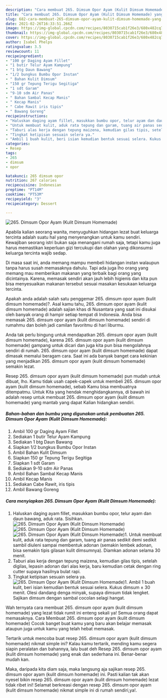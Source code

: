 ```yaml
---
description: "Cara membuat 265. Dimsum Opor Ayam (Kulit Dimsum Homemade) yang nikmat Untuk Jualan"
title: "Cara membuat 265. Dimsum Opor Ayam (Kulit Dimsum Homemade) yang nikmat Untuk Jualan"
slug: 682-cara-membuat-265-dimsum-opor-ayam-kulit-dimsum-homemade-yang-nikmat-untuk-jualan
date: 2021-02-26T16:33:51.266Z
image: https://img-global.cpcdn.com/recipes/8030715cab1f26e3/680x482cq70/265-dimsum-opor-ayam-kulit-dimsum-homemade-foto-resep-utama.jpg
thumbnail: https://img-global.cpcdn.com/recipes/8030715cab1f26e3/680x482cq70/265-dimsum-opor-ayam-kulit-dimsum-homemade-foto-resep-utama.jpg
cover: https://img-global.cpcdn.com/recipes/8030715cab1f26e3/680x482cq70/265-dimsum-opor-ayam-kulit-dimsum-homemade-foto-resep-utama.jpg
author: Isabel Phelps
ratingvalue: 3.5
reviewcount: 11
recipeingredient:
- "100 gr Daging Ayam Fillet"
- "1 butir Telur Ayam Kampung"
- "1 btg Daun Bawang"
- "1/2 bungkus Bumbu Opor Instan"
- " Bahan Kulit Dimsum"
- "150 gr Tepung Terigu Segitiga"
- "1 sdt Garam"
- "9-10 sdm Air Panas"
- " Bahan Sambal Kecap Manis"
- " Kecap Manis"
- " Cabe Rawit iris tipis"
- " Bawang Goreng"
recipeinstructions:
- "Haluskan daging ayam fillet, masukkan bumbu opor, telur ayam dan daun bawang, aduk rata. Sisihkan."
- "Untuk membuat kulit, aduk rata tepung dan garam, tuang air panas sedikit demi sedikit sambil diuleni sampai membentuk adonan (semakin lembek adonan, bisa semakin tipis gilasan kulit dimsumnya). Diamkan adonan selama 30 menit."
- "Taburi alas kerja dengan tepung maizena, kemudian gilas tipis, setelah digilas, lepasin adonan dari alas kerja, baru kemudian cetak dengan ring cutter supaya hasilnya bulat rapi."
- "Tingkat ketipisan sesuain selera ya."
- "Ambil 1 buah kulit, beri isian kemudian bentuk sesuai selera. Kukus dimsum ± 30 menit. Olesi dandang denga minyak, supaya dimsum tidak lengket. Sajikan dimsum dengan sambal cocolan selagi hangat."
categories:
- Resep
tags:
- 265
- dimsum
- opor

katakunci: 265 dimsum opor 
nutrition: 267 calories
recipecuisine: Indonesian
preptime: "PT14M"
cooktime: "PT53M"
recipeyield: "3"
recipecategory: Dessert

---
```



![265. Dimsum Opor Ayam (Kulit Dimsum Homemade)](https://img-global.cpcdn.com/recipes/8030715cab1f26e3/680x482cq70/265-dimsum-opor-ayam-kulit-dimsum-homemade-foto-resep-utama.jpg)

Apabila kalian seorang wanita, menyuguhkan hidangan lezat buat keluarga tercinta adalah suatu hal yang menyenangkan untuk kamu sendiri. Kewajiban seorang istri bukan saja menangani rumah saja, tetapi kamu juga harus memastikan keperluan gizi tercukupi dan olahan yang dikonsumsi keluarga tercinta wajib sedap.

Di masa  saat ini, anda memang mampu membeli hidangan instan walaupun tanpa harus susah memasaknya dahulu. Tapi ada juga lho orang yang memang mau memberikan makanan yang terbaik bagi orang yang dicintainya. Karena, memasak sendiri akan jauh lebih higienis dan kita pun bisa menyesuaikan makanan tersebut sesuai masakan kesukaan keluarga tercinta. 



Apakah anda adalah salah satu penggemar 265. dimsum opor ayam (kulit dimsum homemade)?. Asal kamu tahu, 265. dimsum opor ayam (kulit dimsum homemade) adalah sajian khas di Nusantara yang saat ini disukai oleh banyak orang di hampir setiap tempat di Indonesia. Anda bisa memasak 265. dimsum opor ayam (kulit dimsum homemade) sendiri di rumahmu dan boleh jadi camilan favoritmu di hari liburmu.

Anda tak perlu bingung untuk mendapatkan 265. dimsum opor ayam (kulit dimsum homemade), karena 265. dimsum opor ayam (kulit dimsum homemade) gampang untuk dicari dan juga kita pun bisa mengolahnya sendiri di rumah. 265. dimsum opor ayam (kulit dimsum homemade) dapat dimasak memalui beragam cara. Saat ini ada banyak banget cara kekinian yang menjadikan 265. dimsum opor ayam (kulit dimsum homemade) semakin lezat.

Resep 265. dimsum opor ayam (kulit dimsum homemade) pun mudah untuk dibuat, lho. Kamu tidak usah capek-capek untuk membeli 265. dimsum opor ayam (kulit dimsum homemade), sebab Kamu bisa membuatnya ditempatmu. Untuk Kita yang hendak menghidangkannya, di bawah ini adalah resep untuk membuat 265. dimsum opor ayam (kulit dimsum homemade) yang mantab yang dapat Kalian hidangkan sendiri.

<!--inarticleads1-->

##### Bahan-bahan dan bumbu yang digunakan untuk pembuatan 265. Dimsum Opor Ayam (Kulit Dimsum Homemade):

1. Ambil 100 gr Daging Ayam Fillet
1. Sediakan 1 butir Telur Ayam Kampung
1. Sediakan 1 btg Daun Bawang
1. Siapkan 1/2 bungkus Bumbu Opor Instan
1. Ambil  Bahan Kulit Dimsum
1. Siapkan 150 gr Tepung Terigu Segitiga
1. Siapkan 1 sdt Garam
1. Sediakan 9-10 sdm Air Panas
1. Ambil  Bahan Sambal Kecap Manis
1. Ambil  Kecap Manis
1. Sediakan  Cabe Rawit, iris tipis
1. Ambil  Bawang Goreng




<!--inarticleads2-->

##### Cara menyiapkan 265. Dimsum Opor Ayam (Kulit Dimsum Homemade):

1. Haluskan daging ayam fillet, masukkan bumbu opor, telur ayam dan daun bawang, aduk rata. Sisihkan.
<img src="https://img-global.cpcdn.com/steps/c4a335a6b349d3df/160x128cq70/265-dimsum-opor-ayam-kulit-dimsum-homemade-langkah-memasak-1-foto.jpg" alt="265. Dimsum Opor Ayam (Kulit Dimsum Homemade)"><img src="https://img-global.cpcdn.com/steps/0d07aea2cc40aabe/160x128cq70/265-dimsum-opor-ayam-kulit-dimsum-homemade-langkah-memasak-1-foto.jpg" alt="265. Dimsum Opor Ayam (Kulit Dimsum Homemade)"><img src="https://img-global.cpcdn.com/steps/055c7b60ab96ee96/160x128cq70/265-dimsum-opor-ayam-kulit-dimsum-homemade-langkah-memasak-1-foto.jpg" alt="265. Dimsum Opor Ayam (Kulit Dimsum Homemade)">1. Untuk membuat kulit, aduk rata tepung dan garam, tuang air panas sedikit demi sedikit sambil diuleni sampai membentuk adonan (semakin lembek adonan, bisa semakin tipis gilasan kulit dimsumnya). Diamkan adonan selama 30 menit.
1. Taburi alas kerja dengan tepung maizena, kemudian gilas tipis, setelah digilas, lepasin adonan dari alas kerja, baru kemudian cetak dengan ring cutter supaya hasilnya bulat rapi.
1. Tingkat ketipisan sesuain selera ya.
<img src="//assets-global.cpcdn.com/assets/icons/button_play-2c75c40dde080a61004c1f40b05d8f140eaff45d7e9e6481dc71c63d2e7c4909.png" alt="265. Dimsum Opor Ayam (Kulit Dimsum Homemade)">1. Ambil 1 buah kulit, beri isian kemudian bentuk sesuai selera. Kukus dimsum ± 30 menit. Olesi dandang denga minyak, supaya dimsum tidak lengket. Sajikan dimsum dengan sambal cocolan selagi hangat.




Wah ternyata cara membuat 265. dimsum opor ayam (kulit dimsum homemade) yang lezat tidak rumit ini enteng sekali ya! Semua orang dapat memasaknya. Cara Membuat 265. dimsum opor ayam (kulit dimsum homemade) Cocok banget buat kamu yang baru akan belajar memasak ataupun juga untuk kamu yang telah hebat memasak.

Tertarik untuk mencoba buat resep 265. dimsum opor ayam (kulit dimsum homemade) nikmat simple ini? Kalau kamu tertarik, mending kamu segera siapin peralatan dan bahannya, lalu buat deh Resep 265. dimsum opor ayam (kulit dimsum homemade) yang enak dan sederhana ini. Benar-benar mudah kan. 

Maka, daripada kita diam saja, maka langsung aja sajikan resep 265. dimsum opor ayam (kulit dimsum homemade) ini. Pasti kalian tak akan nyesel bikin resep 265. dimsum opor ayam (kulit dimsum homemade) lezat tidak ribet ini! Selamat berkreasi dengan resep 265. dimsum opor ayam (kulit dimsum homemade) nikmat simple ini di rumah sendiri,ya!.

